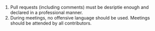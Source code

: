 1. Pull requests (including comments) must be desriptie enough and declared in a professional manner.
2. During meetings, no offensive language should be used. Meetings should be attended by all contributors.
